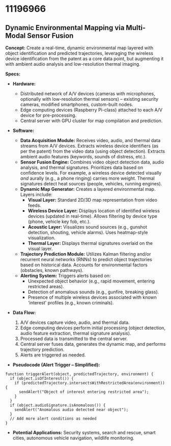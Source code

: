 # 11196966

## Dynamic Environmental Mapping via Multi-Modal Sensor Fusion

**Concept:** Create a real-time, dynamic environmental map layered with object identification and predicted trajectories, leveraging the wireless device identification from the patent as a core data point, but augmenting it with ambient audio analysis and low-resolution thermal imaging.

**Specs:**

*   **Hardware:**
    *   Distributed network of A/V devices (cameras with microphones, optionally with low-resolution thermal sensors) – existing security cameras, modified smartphones, custom-built nodes.
    *   Edge computing devices (Raspberry Pi-class) attached to each A/V device for pre-processing.
    *   Central server with GPU cluster for map compilation and prediction.

*   **Software:**
    *   **Data Acquisition Module:** Receives video, audio, and thermal data streams from A/V devices. Extracts wireless device identifiers (as per the patent) from the video data (using object detection). Extracts ambient audio features (keywords, sounds of distress, etc.).
    *   **Sensor Fusion Engine:** Combines video object detection data, audio analysis, and thermal signatures. Prioritizes data based on confidence levels. For example, a wireless device detected visually *and* aurally (e.g., a phone ringing) carries more weight. Thermal signatures detect heat sources (people, vehicles, running engines).
    *   **Dynamic Map Generator:** Creates a layered environmental map. Layers include:
        *   **Visual Layer:** Standard 2D/3D map representation from video feeds.
        *   **Wireless Device Layer:**  Displays location of identified wireless devices (updated in real-time).  Allows filtering by device type (phone, vehicle key fob, etc.).
        *   **Acoustic Layer:** Visualizes sound sources (e.g., gunshot detection, shouting, vehicle alarms). Uses heatmap-style visualization.
        *   **Thermal Layer:**  Displays thermal signatures overlaid on the visual layer.
    *   **Trajectory Prediction Module:**  Utilizes Kalman filtering and/or recurrent neural networks (RNNs) to predict object trajectories based on historical data.  Accounts for environmental factors (obstacles, known pathways).
    *   **Alerting System:** Triggers alerts based on:
        *   Unexpected object behavior (e.g., rapid movement, entering restricted areas).
        *   Detection of anomalous sounds (e.g., gunfire, breaking glass).
        *   Presence of multiple wireless devices associated with known 'interest' profiles (e.g., known criminals).

*   **Data Flow:**
    1.  A/V devices capture video, audio, and thermal data.
    2.  Edge computing devices perform initial processing (object detection, audio feature extraction, thermal signature analysis).
    3.  Processed data is transmitted to the central server.
    4.  Central server fuses data, generates the dynamic map, and performs trajectory prediction.
    5.  Alerts are triggered as needed.

*   **Pseudocode (Alert Trigger – Simplified):**

```
function triggerAlert(object, predictedTrajectory, environment) {
  if (object.isOfInterest()) {
    if (predictedTrajectory.intersectsWithRestrictedArea(environment)) {
      sendAlert("Object of interest entering restricted area");
    }
  }
  if (object.audioSignature.isAnomalous()) {
    sendAlert("Anomalous audio detected near object");
  }
  // Add more alert conditions as needed
}
```

*   **Potential Applications:** Security systems, search and rescue, smart cities, autonomous vehicle navigation, wildlife monitoring.